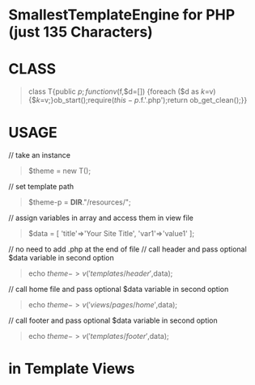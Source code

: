 # SmallestTemplateEngine for PHP (just 135 Characters)

# CLASS
> class T{public $p;function v($f,$d=[]) {foreach ($d as $k=$v) {$$k=$v;}ob_start();require($this-p.$f.'.php');return ob_get_clean();}}

# USAGE

// take an instance
> $theme = new T();

// set template path
> $theme-p = __DIR__."/resources/";


// assign variables in array and access them in view file
> $data = [
>	'title'=>'Your Site Title',
>	'var1'=>'value1'
>];

// no need to add .php at the end of file
// call header and pass optional $data variable in second option
> echo $theme->v('templates/header',$data);

// call home file and pass optional $data variable in second option
> echo $theme->v('views/pages/home',$data);

// call footer and pass optional $data variable in second option
> echo $theme->v('templates/footer',$data);


# in Template Views

> <!DOCTYPE HTML>
>  <html>
>  <head>
>      <title><?php echo $title; ?></title>
>  </head>
>  <body>
>      <?php echo $var1; ?>
>  </body>
>  </html>
